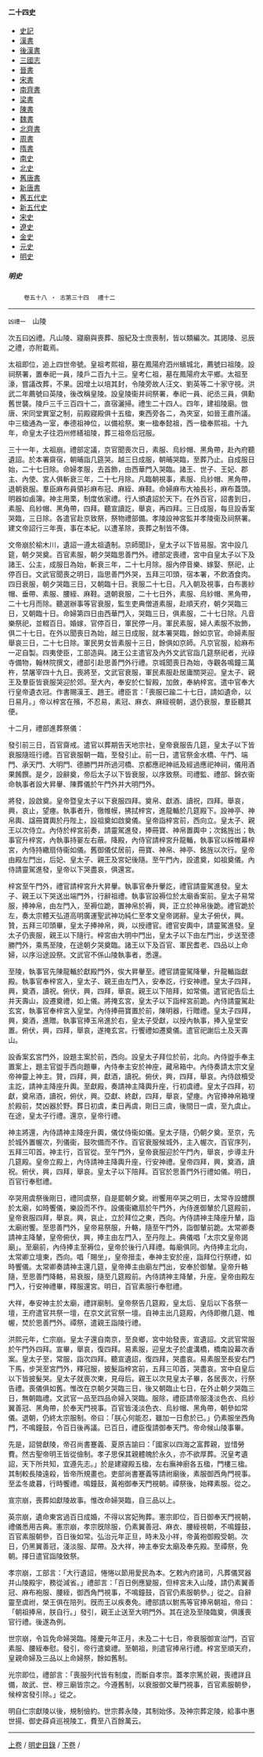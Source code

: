  



#### 二十四史

*   [史記](../a01/a01.md)
*   [漢書](../a02/a02.md)
*   [後漢書](../a03/a03.md)
*   [三國志](../a04/a04.md)
*   [晉書](../a05/a05.md)
*   [宋書](../a06/a06.md)
*   [南齊書](../a07/a07.md)
*   [梁書](../a08/a08.md)
*   [陳書](../a09/a09.md)
*   [魏書](../a10/a10.md)
*   [北齊書](../a11/a11.md)
*   [周書](../a12/a12.md)
*   [隋書](../a13/a13.md)
*   [南史](../a14/a14.md)
*   [北史](../a15/a15.md)
*   [舊唐書](../a16/a16.md)
*   [新唐書](../a17/a17.md)
*   [舊五代史](../a18/a18.md)
*   [新五代史](../a19/a19.md)
*   [宋史](../a20/a20.md)
*   [遼史](../a21/a21.md)
*   [金史](../a22/a22.md)
*   [元史](../a23/a23.md)
*   [明史](../a24/a24.md)		


##### 明史
　　
	`卷五十八 ‧ 志第三十四`　
     `禮十二`    

* * *

`凶禮一`　山陵

次五曰凶禮。凡山陵、寢廟與喪葬、服紀及士庶喪制，皆以類編次。其謁陵、忌辰之禮，亦附載焉。

太祖即位，追上四世帝號。皇祖考熙祖，墓在鳳陽府泗州蠙城北，薦號曰祖陵。設祠祭署，置奉祀一員，陵戶二百九十三。皇考仁祖，墓在鳳陽府太平鄉。太祖至濠，嘗議改葬，不果。因增土以培其封，令陵旁故人汪文、劉英等二十家守視。洪武二年薦號曰英陵，後改稱皇陵。設皇陵衞并祠祭署，奉祀一員、祀丞三員，俱勳舊世襲。陵戶三千三百四十二，直宿灑掃。禮生二十四人。四年，建祖陵廟。倣唐、宋同堂異室之制，前殿寢殿俱十五楹，東西旁各二，為夾室，如晉王肅所議。中三楹通為一室，奉德祖神位，以備袷祭。東一楹奉懿祖，西一楹奉熙祖。十九年，命皇太子往泗州修繕祖陵，葬三祖帝后冠服。

三十一年，太祖崩。禮部定議，京官聞喪次日，素服、烏紗帽、黑角帶，赴內府聽遺詔。於本署齋宿，朝晡詣几筵哭。越三日成服，朝晡哭臨，至葬乃止。自成服日始，二十七日除。命婦孝服，去首飾，由西華門入哭臨。諸王、世子、王妃、郡主、內使、宮人俱斬衰三年，二十七月除。凡臨朝視事，素服、烏紗帽、黑角帶，退朝衰服。羣臣麻布員領衫麻布冠、麻絰、麻鞋。命婦麻布大袖長衫，麻布蓋頭。明器如鹵簿。神主用栗，制度依家禮。行人頒遺詔於天下。在外百官，詔書到日，素服、烏紗帽、黑角帶，四拜。聽宣讀訖，舉哀，再四拜。三日成服，每旦設香案哭臨，三日除。各遣官赴京致祭，祭物禮部備。孝陵設神宮監并孝陵衞及祠祭署。建文帝詔行三年喪，事在本紀。以遭革除，喪葬之制皆不傳。

文帝崩於榆木川，遺詔一遵太祖遺制。京師聞訃，皇太子以下皆易服。宮中設几筵，朝夕哭奠。百官素服，朝夕哭臨思善門外。禮部定喪禮，宮中自皇太子以下及諸王、公主，成服日為始，斬衰三年，二十七月除。服內停音樂、嫁娶、祭祀，止停百日。文武官聞喪之明日，詣思善門外哭，五拜三叩頭，宿本署，不飲酒食肉。四日衰服，朝夕哭臨三日，又朝臨十日。衰服二十七日。凡入朝及視事，白布裹紗帽、垂帶、素服、腰絰、麻鞋。退朝衰服，二十七日外，素服、烏紗帽、黑角帶，二十七月而除。聽選辦事等官衰服，監生吏典僧道素服，赴順天府，朝夕哭臨三日，又朝臨十日。命婦第四日由西華門入，哭臨三日，俱素服，二十七日除。凡音樂祭祀，並輟百日。婚嫁，官停百日，軍民停一月。軍民素服，婦人素服不妝飾，俱二十七日。在外以聞喪日為始，越三日成服，就本署哭臨，餘如京官。命婦素服舉哀三日，二十七日除。軍民男女皆素服十三日，餘俱如京師。凡京官服，給麻布一疋自製。四夷使臣，工部造與。諸王公主遣官及內外文武官詣几筵祭祀者，光祿寺備物，翰林院撰文，禮部引赴思善門外行禮。京城聞喪日為始，寺觀各鳴鐘三萬杵，禁屠宰四十九日。喪將至，文武官衰服，軍民素服赴居庸關哭迎。皇太子、親王及羣臣皆衰服哭迎於郊。至大內，奉安於仁智殿，加斂，奉納梓宮。遣中官奉大行皇帝遺衣冠。作書賜漢王、趙王。禮臣言：「喪服已踰二十七日，請如遺命，以日易月。」帝以梓宮在殯，不忍易，素冠、麻衣、麻絰視朝，退仍衰服，羣臣聽其便。

十二月，禮部進葬祭儀：

發引前三日，百官齋戒。遣官以葬期告天地宗社，皇帝衰服告几筵，皇太子以下皆衰服隨班行禮。百官衰服朝一臨，至發引止。前一日，遣官祭金水橋、午門、端門、承天門、大明門、德勝門并所過河橋、京都應祀神祇及經過應祀神祠，儀用酒果餚饌。是夕，設辭奠，帝后太子以下皆衰服，以序致祭。司禮監、禮部、錦衣衞命執事者設大昇轝、陳葬儀於午門外并大明門外。

將發，設啟奠。皇帝暨皇太子以下衰服四拜。奠帛、獻酒、讀祝，四拜。舉哀，興，哀止，望瘞。執事者升，徹帷幙，拂拭梓宮，進龍輴於几筵殿下。設神亭、神帛輿、諡冊寶輿於丹陛上，設祖奠如啟奠儀。皇帝詣梓宮前，西向立。皇太子、親王以次侍立。內侍於梓宮前奏，請靈駕進發，捧冊寶、神帛置輿中；次銘旌出；執事官升梓宮，內執事持翣左右蔽。降殿，內侍官請梓宮升龍輴，執事官以綵帷幕梓宮，內侍持繖扇侍衞如儀。舊御儀仗居前，冊寶、神帛、神亭、銘旌以次行。皇帝由殿左門出，后妃、皇太子、親王及宮妃後隨。至午門內，設遣奠，如祖奠儀。內侍請靈駕進發，皇帝以下哭盡哀，俱還宮。

梓宮至午門外，禮官請梓宮升大昇轝。執事官奉升轝訖，禮官請靈駕進發。皇太子、親王以下哭送出端門外，行辭祖禮。執事官設褥位於太廟香案前。皇太子易常服，捧神帛，由左門入，至褥位跪，置神帛於褥，興，正立於神帛後跪。禮官跪於左，奏太宗體天弘道高明廣運聖武神功純仁至孝文皇帝謁辭。皇太子俯伏，興。贊，五拜三叩頭畢，皇太子捧神帛，興，以授禮官。禮官安輿中，請靈駕進發。皇太子仍喪服，親王以下隨行。梓宮由大明中門出，皇太子以下由左門出，步送至德勝門外，乘馬至陵，在途朝夕哭奠臨。諸王以下及百官、軍民耆老、四品以上命婦，以序沿途設祭。文武官不係山陵執事者，悉還。

至陵，執事官先陳龍輴於獻殿門外，俟大昇轝至。禮官請靈駕降轝，升龍輴詣獻殿。執事官奉梓宮入，皇太子、親王由左門入，安奉訖，行安神禮。皇太子四拜，興，奠酒，讀祝。俯伏，興，四拜，舉哀。親王以下陪拜，如常儀。遣官祀告后土并天壽山，設遷奠禮，如上儀。將掩玄宮，皇太子以下詣梓宮前跪。內侍請靈駕赴玄宮，執事官奉梓宮入皇堂。內侍捧冊寶置於前，陳明器，行贈禮。皇太子四拜，興，奠酒，進贈。執事官捧玉帛進於右，皇太子受獻，以授內執事，捧入皇堂安置。俯伏，興，四拜，舉哀，遂掩玄宮。行饗禮如遷奠儀。遣官祀謝后土及天壽山。

設香案玄宮門外，設題主案於前，西向。設皇太子拜位於前，北向。內侍盥手奉主置案上，題主官盥手西向題畢，內侍奉主安於神座，藏帛箱中。內侍奏請太宗文皇帝神靈上神主。贊，四拜，興，獻酒，讀祝。俯伏，興，四拜，舉哀。內侍啟櫝受主訖，請神主降座升輿。至獻殿，奏請神主降輿升座，行初虞禮。皇太子四拜，初獻，奠帛酒，讀祝，俯伏，興。亞獻、終獻，四拜，舉哀，望瘞。內官捧神帛箱埋於殿前，焚凶器於野。葬日初虞，柔日再虞，剛日三虞，後間日一虞，至九虞止。在途，皇太子行禮。還京，皇帝行禮。

神主將還，內侍請神主降座升輿，儀仗侍衞如儀。皇太子隨，仍朝夕奠。至京，先於城外置幄次，列儀衞，鼓吹備而不作。百官衰服候城外，主入幄次，百官序列，五拜三叩首。神主行，百官從。至午門外，皇帝衰服迎於午門內，舉哀，步導主升几筵殿。皇帝立殿上，內侍請神主降輿升座，行安神禮。皇帝四拜，興，奠酒，讀祝。俯伏，興，四拜，舉哀。皇太子以下陪拜。百官於思善門外行禮如儀。明日，百官行奉慰禮。

卒哭用虞祭後剛日，禮同虞祭，自是罷朝夕奠。祔饗用卒哭之明日，太常寺設醴饌於太廟，如時饗儀，樂設而不作。設儀衞繖扇於午門外，內侍進御輦於几筵殿前，皇帝衰服四拜，舉哀。興，哀止，立於拜位之東，西向。內侍請神主降座升輦，詣太廟祔饗。至思善門外，皇帝易祭服，升輅，隨至午門外，詣御輦前跪。太常卿奏請神主降輦，皇帝俯伏，興，捧主由左門入，至丹陛上。典儀唱「太宗文皇帝謁廟」。至廟前，內侍捧主至褥位，皇帝於後行八拜禮。每廟俱同。內侍捧主北向，太常卿立壇東，西向。唱「賜坐」，皇帝搢圭，奉神主安於座，詣拜位行祭禮，如時饗儀。太常卿奏請神主還几筵，皇帝捧主由廟左門出，安奉於御輦。皇帝升輅隨，至思善門降輅，易衰服，隨至几筵殿前。內侍請神主降輦，升座。皇帝由殿左門入，行安神禮畢，釋服還宮。明日，百官素服行奉慰禮。

大祥，奉安神主於太廟，禮詳廟制。皇帝祭告几筵殿，皇太后、皇后以下各祭一壇，王府遣官共祭一壇，在京文武官祭一壇。自神主出几筵殿，內侍即撤几筵、帷幄，焚於思善門外。禫祭，遣親王詣陵行禮。

洪熙元年，仁宗崩。皇太子還自南京，至良鄉，宮中始發喪，宣遺詔。文武官常服於午門外四拜。宣畢，舉哀，復四拜。易素服，迎皇太子於盧溝橋，橋南設幕次香案。皇太子至，常服，詣次四拜。聽宣遺詔，復四拜，哭盡哀。易素服至長安右門下馬，步哭至宮門外，釋冠服，披髮詣梓宮前，五拜三叩首，哭盡哀。宮中自皇后以下皆披髮哭。皇太子就喪次東，見母后。親王以次見皇太子畢，各居喪次，行祭告禮。喪儀俱如舊。惟改在京朝夕哭臨三日，後又朝臨止七日，在外止朝夕哭臨三日，無朝臨禮。文武官一品至四品命婦入哭臨。服除，禮臣請帝服淺淡色衣、烏紗翼善冠、黑角帶，於奉天門視事。百官皆淺淡色衣、烏紗帽、黑角帶，朝參如常儀。退朝，仍終太宗服制。帝曰：「朕心何能忍，雖加一日愈於已。」仍素服坐西角門，不鳴鐘鼓，令百日後再議。已百日，禮臣復請御奉天門。帝命候山陵事畢。

先是，詔營獻陵，帝召尚書蹇義、夏原吉諭曰：「國家以四海之富葬親，豈惜勞費。然古聖帝明王皆從儉制。孝子思保其親體魄於永久，亦不欲厚葬。況皇考遺詔，天下所共知，宜遵先志。」於是建寢殿五楹，左右廡神廚各五楹，門樓三楹。其制較長陵遠殺，皆帝所規畫也。吏部尚書蹇義等請祔廟後，素服御西角門視事。至孟冬歲暮，行時饗禮。鳴鐘鼓，黃袍御奉天門視朝。禫祭後，始釋素服。從之。

宣宗崩，喪葬如獻陵故事。惟改命婦哭臨，自三品以上。

英宗崩，遺命東宮過百日成婚，不得以宮妃殉葬。憲宗即位，百日御奉天門視朝，禮儀悉用吉典。憲宗崩，孝宗旣除服，仍素翼善冠、麻衣、腰絰視朝，不鳴鐘鼓，百官素服朝參，百日後如常。弘治元年正旦，時未及小祥，帝黃袍御殿受朝。次日，仍黑翼善冠，淺淡服、犀帶。及大祥，神主奉安太廟及奉先殿。至禫祭，免朝。擇日遣官詣陵致祭。

孝宗崩，工部言：「大行遺詔，惓惓以節用愛民為本。乞敕內府諸司，凡葬儀冥器并山陵殿宇，務從減省。」禮部言：「百日例應變服，但梓宮未入山陵，請仍素翼善冠、麻布袍服、腰絰，御西角門視事，不鳴鐘鼓，百官仍素服朝參。」從之。自辭靈至虞祔，榮王俱在陪列。旣而王以疾奏免。禮部請以駙馬等官捧帛朝祖，帝曰：「朝祖捧帛，朕自行。」發引，親王止送至大明門外。其在途及至陵臨奠，俱護喪官行禮。後遂為例。

世宗崩，令旨免命婦哭臨。隆慶元年正月，未及二十七日，帝衰服御宣治門，百官素服、腰絰奉慰。發引，帝行遣奠禮。至朝祖，則遣官捧帛行禮。梓宮至順天府，皇親命婦及三品以上命婦祭，餘如舊制。

光宗即位，禮部言：「喪服列代皆有制度，而斷自孝宗。蓋孝宗篤於親，喪禮詳且備，故武、世、穆三廟皆宗之。今遵舊制，以衰服御文華門視事，百官素服朝參，候梓宮發引除。」從之。

明自仁宗獻陵以後，規制儉約。世宗葬永陵，其制始侈。及神宗葬定陵，給事中惠世揚、御史薛貞巡視陵工，費至八百餘萬云。

* * *

  [上卷](057.md) / [明史目錄](a24.md) / [下卷](059.md) / 

    